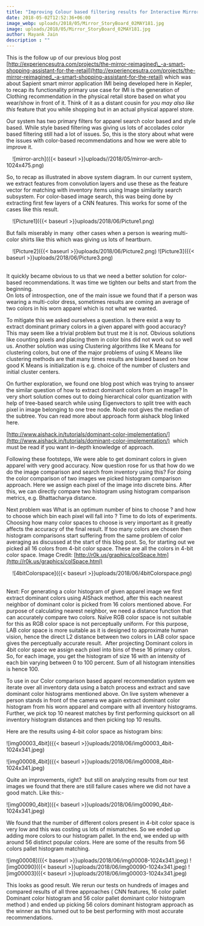 ```yaml
---
title: "Improving Colour based filtering results for Interactive Mirror Installation"
date: 2018-05-02T12:52:36+06:00
image_webp: uploads/2018/05/Mirror_StoryBoard_02MAY181.jpg
image: uploads/2018/05/Mirror_StoryBoard_02MAY181.jpg
author: Mayank Jain
description : ""
---
```


This is the follow up of our previous blog post [http://experiencesutra.com/projects/the-mirror-reimagined\_-a-smart-shopping-assistant-for-the-retail](http://experiencesutra.com/projects/the-mirror-reimagined_-a-smart-shopping-assistant-for-the-retail) which was about Sapient smart mirror application IMI being developed here in Kepler, to recap its functionality primary use case for IMI is the generation of Clothing recommendation in the physical retail store based on what you wear/show in front of it. Think of it as a distant cousin for _you may also like this_ feature that you while shopping but in an actual physical apparel store.

Our system has two primary filters for apparel search color based and style based. While style based filtering was giving us lots of accolades color based filtering still had a lot of issues. So, this is the story about what were the issues with color-based recommendations and how we were able to improve it.

&nbsp;
&nbsp;
![mirror-arch]({{< baseurl >}}uploads//2018/05/mirror-arch-1024x475.png)
&nbsp;
&nbsp;

So, to recap as illustrated in above system diagram. In our current system, we extract features from convolution layers and use these as the feature vector for matching with inventory items using Image similarity search subsystem. For color-based image search, this was being done by extracting first few layers of a CNN features. This works for some of the cases like this result.

&nbsp;
&nbsp;
![Picture1]({{< baseurl >}}uploads/2018/06/Picture1.png)
&nbsp;
&nbsp;

But fails miserably in many  other cases when a person is wearing multi-color shirts like this which was giving us lots of heartburn.

&nbsp;
&nbsp;
![Picture2]({{< baseurl >}}uploads/2018/06/Picture2.png) ![Picture3]({{< baseurl >}}uploads/2018/06/Picture3.png)  
&nbsp;
&nbsp;

It quickly became obvious to us that we need a better solution for color-based recommendations. It was time we tighten our belts and start from the beginning.  
On lots of introspection, one of the main issue we found that if a person was wearing a multi-color dress, sometimes results are coming an average of two colors in his worn apparel which is not what we wanted.

To mitigate this we asked ourselves a question. Is there exist a way to extract dominant primary colors in a given apparel with good accuracy? This may seem like a trivial problem but trust me it is not. Obvious solutions like counting pixels and placing them in color bins did not work out so well us. Another solution was using Clustering algorithms like K Means for clustering colors, but one of the major problems of using K Means like clustering methods are that many times results are biased based on how good K Means is initialization is e.g. choice of the number of clusters and initial cluster centers.

On further exploration, we found one blog post which was trying to answer the similar question of how to extract dominant colors from an image? In very short solution comes out to doing hierarchical color quantization with help of tree-based search while using Eigenvectors to split tree with each pixel in image belonging to one tree node. Node root gives the median of the subtree. You can read more about approach form aishack blog linked here.

[http://www.aishack.in/tutorials/dominant-color-implementation/](http://www.aishack.in/tutorials/dominant-color-implementation/)  which must be read if you want in-depth knowledge of approach.

Following these footsteps, We were able to get dominant colors in given apparel with very good accuracy. Now question rose for us that how do we do the image comparison and search from inventory using this? For doing the color comparison of two images we picked histogram comparison approach. Here we assign each pixel of the image into discrete bins. After this, we can directly compare two histogram using histogram comparison metrics, e.g. Bhattacharya distance.

Next problem was What is an optimum number of bins to choose ? and how to choose which bin each pixel will fall into ? Time to do lots of experiments. Choosing how many color spaces to choose is very important as it greatly affects the accuracy of the final result. If too many colors are chosen then histogram comparisons start suffering from the same problem of color averaging as discussed at the start of this blog post. So, for starting out we picked all 16 colors from 4-bit color space. These are all the colors in 4-bit color space. Image Credit: [http://r0k.us/graphics/colSpace.htm](http://r0k.us/graphics/colSpace.html)

&nbsp;
&nbsp;
![4bitColorspace]({{< baseurl >}}uploads/2018/06/4bitColorspace.png)
&nbsp;
&nbsp;

Next: For generating a color histogram of given apparel image we first extract dominant colors using AIShack method, after this each nearest neighbor of dominant color is picked from 16 colors mentioned above. For purpose of calculating nearest neighbor, we need a distance function that can accurately compare two colors. Naïve RGB color space is not suitable for this as RGB color space is not perceptually uniform. For this purpose, LAB color space is more suitable as it is designed to approximate human vision, hence the direct L2 distance between two colors in LAB color space gives the perceptually accurate result.  After projecting Dominant colors in 4bit color space we assign each pixel into bins of these 16 primary colors. So, for each image, you get the histogram of size 16 with an intensity of each bin varying between 0 to 100 percent. Sum of all histogram intensities is hence 100.

To use in our Color comparison based apparel recommendation system we iterate over all inventory data using a batch process and extract and save dominant color histograms mentioned above. On live system whenever a person stands in front of the camera we again extract dominant color histogram from his worn apparel and compare with all inventory histograms. Further, we pick top 10 nearest matches by first performing quicksort on all inventory histogram distances and then picking top 10 results.

Here are the results using 4-bit color space as histogram bins:

![img00003_4bit]({{< baseurl >}}uploads/2018/06/img00003_4bit-1024x341.jpeg)

![img00008_4bit]({{< baseurl >}}uploads/2018/06/img00008_4bit-1024x341.jpeg)

Quite an improvements, right?  but still on analyzing results from our test images we found that there are still failure cases where we did not have a good match. Like this:-

![img00090_4bit]({{< baseurl >}}uploads/2018/06/img00090_4bit-1024x341.jpeg)

We found that the number of different colors present in 4-bit color space is very low and this was costing us lots of mismatches. So we ended up adding more colors to our histogram pallet. In the end, we ended up with around 56 distinct popular colors. Here are some of the results from 56 colors pallet histogram matching.

![img00008]({{< baseurl >}}uploads/2018/06/img00008-1024x341.jpeg) ![img00090]({{< baseurl >}}uploads/2018/06/img00090-1024x341.jpeg) ![img00003]({{< baseurl >}}uploads/2018/06/img00003-1024x341.jpeg)

This looks as good result. We rerun our tests on hundreds of images and compared results of all three approaches ( CNN features, 16 color pallet Dominant color histogram and 56 color pallet dominant color histogram method ) and ended up picking 56 colors dominant histogram approach as the winner as this turned out to be best performing with most accurate recommendations.

